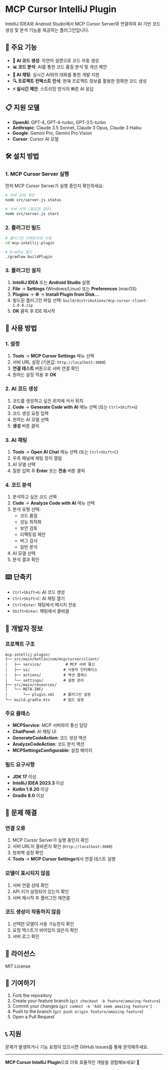 # MCP Cursor IntelliJ Plugin

IntelliJ IDEA와 Android Studio에서 MCP Cursor Server와 연결하여 AI 기반 코드 생성 및 분석 기능을 제공하는 플러그인입니다.

## 🚀 주요 기능

- **🤖 AI 코드 생성**: 자연어 설명으로 코드 자동 생성
- **📊 코드 분석**: AI를 통한 코드 품질 분석 및 개선 제안
- **💬 AI 채팅**: 실시간 AI와의 대화를 통한 개발 지원
- **🔍 프로젝트 컨텍스트 인식**: 현재 프로젝트 정보를 활용한 정확한 코드 생성
- **⚡ 실시간 제안**: 스트리밍 방식의 빠른 AI 응답

## 📋 지원 모델

- **OpenAI**: GPT-4, GPT-4-turbo, GPT-3.5-turbo
- **Anthropic**: Claude 3.5 Sonnet, Claude 3 Opus, Claude 3 Haiku
- **Google**: Gemini Pro, Gemini Pro Vision
- **Cursor**: Cursor AI 모델

## 🛠️ 설치 방법

### 1. MCP Cursor Server 실행

먼저 MCP Cursor Server가 실행 중인지 확인하세요:

```bash
# 서버 상태 확인
node src/server.js status

# 서버 시작 (필요한 경우)
node src/server.js start
```

### 2. 플러그인 빌드

```bash
# 플러그인 디렉토리로 이동
cd mcp-intellij-plugin

# Gradle 빌드
./gradlew buildPlugin
```

### 3. 플러그인 설치

1. **IntelliJ IDEA** 또는 **Android Studio** 실행
2. **File** → **Settings** (Windows/Linux) 또는 **Preferences** (macOS)
3. **Plugins** → **⚙️** → **Install Plugin from Disk...**
4. 빌드된 플러그인 파일 선택: `build/distributions/mcp-cursor-client-1.0.0.zip`
5. **OK** 클릭 후 IDE 재시작

## 🎯 사용 방법

### 1. 설정

1. **Tools** → **MCP Cursor Settings** 메뉴 선택
2. 서버 URL 설정 (기본값: `http://localhost:3000`)
3. **연결 테스트** 버튼으로 서버 연결 확인
4. 원하는 설정 적용 후 **OK**

### 2. AI 코드 생성

1. 코드를 생성하고 싶은 위치에 커서 위치
2. **Code** → **Generate Code with AI** 메뉴 선택 (또는 `Ctrl+Shift+G`)
3. 코드 생성 요청 입력
4. 원하는 AI 모델 선택
5. **생성** 버튼 클릭

### 3. AI 채팅

1. **Tools** → **Open AI Chat** 메뉴 선택 (또는 `Ctrl+Shift+C`)
2. 우측 패널에 채팅 창이 열림
3. AI 모델 선택
4. 질문 입력 후 **Enter** 또는 **전송** 버튼 클릭

### 4. 코드 분석

1. 분석하고 싶은 코드 선택
2. **Code** → **Analyze Code with AI** 메뉴 선택
3. 분석 유형 선택:
   - 코드 품질
   - 성능 최적화
   - 보안 검토
   - 리팩토링 제안
   - 버그 검사
   - 일반 분석
4. AI 모델 선택
5. 분석 결과 확인

## ⌨️ 단축키

- `Ctrl+Shift+G`: AI 코드 생성
- `Ctrl+Shift+C`: AI 채팅 열기
- `Ctrl+Enter`: 채팅에서 메시지 전송
- `Shift+Enter`: 채팅에서 줄바꿈

## 🔧 개발자 정보

### 프로젝트 구조

```
mcp-intellij-plugin/
├── src/main/kotlin/com/mcp/cursor/client/
│   ├── service/           # MCP 서버 통신
│   ├── ui/               # 사용자 인터페이스
│   ├── actions/          # 액션 클래스
│   └── settings/         # 설정 관리
├── src/main/resources/
│   └── META-INF/
│       └── plugin.xml    # 플러그인 설정
└── build.gradle.kts      # 빌드 설정
```

### 주요 클래스

- **MCPService**: MCP 서버와의 통신 담당
- **ChatPanel**: AI 채팅 UI
- **GenerateCodeAction**: 코드 생성 액션
- **AnalyzeCodeAction**: 코드 분석 액션
- **MCPSettingsConfigurable**: 설정 페이지

### 빌드 요구사항

- **JDK 17** 이상
- **IntelliJ IDEA 2023.3** 이상
- **Kotlin 1.9.20** 이상
- **Gradle 8.0** 이상

## 🐛 문제 해결

### 연결 오류

1. MCP Cursor Server가 실행 중인지 확인
2. 서버 URL이 올바른지 확인 (`http://localhost:3000`)
3. 방화벽 설정 확인
4. **Tools** → **MCP Cursor Settings**에서 연결 테스트 실행

### 모델이 표시되지 않음

1. 서버 연결 상태 확인
2. API 키가 설정되어 있는지 확인
3. 서버 재시작 후 플러그인 재연결

### 코드 생성이 작동하지 않음

1. 선택한 모델이 사용 가능한지 확인
2. 요청 텍스트가 비어있지 않은지 확인
3. 서버 로그 확인

## 📝 라이선스

MIT License

## 🤝 기여하기

1. Fork the repository
2. Create your feature branch (`git checkout -b feature/amazing-feature`)
3. Commit your changes (`git commit -m 'Add some amazing feature'`)
4. Push to the branch (`git push origin feature/amazing-feature`)
5. Open a Pull Request

## 📞 지원

문제가 발생하거나 기능 요청이 있으시면 GitHub Issues를 통해 문의해주세요.

---

**MCP Cursor IntelliJ Plugin**으로 더욱 효율적인 개발을 경험해보세요! 🚀


